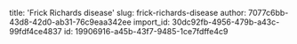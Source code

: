 title: 'Frick Richards disease'
slug: frick-richards-disease
author: 7077c6bb-43d8-42d0-ab31-76c9eaa342ee
import_id: 30dc92fb-4956-479b-a43c-99fdf4ce4837
id: 19906916-a45b-43f7-9485-1ce7fdffe4c9
